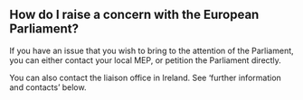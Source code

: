 ##  How do I raise a concern with the European Parliament?

If you have an issue that you wish to bring to the attention of the
Parliament, you can either contact your local MEP, or petition the Parliament
directly.

You can also contact the liaison office in Ireland. See ‘further information
and contacts’ below.

